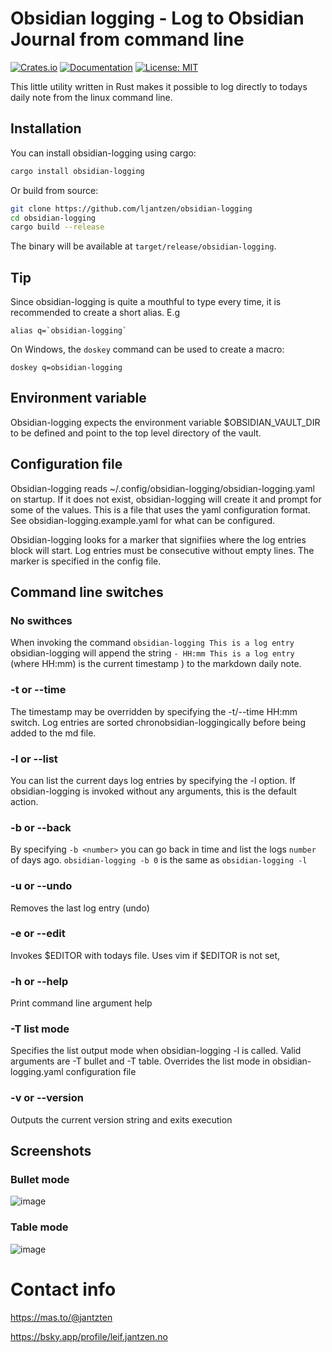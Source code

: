 # Obsidian logging - Log to Obsidian Journal from command line 

[![Crates.io](https://img.shields.io/crates/v/obsidian-logging.svg)](https://crates.io/crates/obsidian-logging)
[![Documentation](https://docs.rs/obsidian-logging/badge.svg)](https://docs.rs/obsidian-logging)
[![License: MIT](https://img.shields.io/badge/License-MIT-yellow.svg)](https://opensource.org/licenses/MIT)

This little utility written in Rust makes it possible to log directly to todays daily note from the linux command line. 

## Installation

You can install obsidian-logging using cargo:

```bash
cargo install obsidian-logging
```

Or build from source:

```bash
git clone https://github.com/ljantzen/obsidian-logging
cd obsidian-logging
cargo build --release
```

The binary will be available at `target/release/obsidian-logging`.


## Tip

Since obsidian-logging is quite a mouthful to type every time, it is recommended to create a short alias.  E.g

```
alias q=`obsidian-logging`
```

On Windows, the `doskey` command can be used to create a macro: 

```
doskey q=obsidian-logging
```

## Environment variable

Obsidian-logging expects the environment variable $OBSIDIAN_VAULT_DIR to be defined and point to the top level directory of the vault. 

## Configuration file

Obsidian-logging reads ~/.config/obsidian-logging/obsidian-logging.yaml on startup.  If it does not exist, obsidian-logging will create it and prompt for some of the values. 
This is a file that uses the yaml configuration format.  See obsidian-logging.example.yaml for what can be configured. 

Obsidian-logging looks for a marker that signifiies where the log entries block will start. Log entries must be consecutive without empty lines. The marker is specified in the config file. 


## Command line switches 

### No swithces

When invoking the command `obsidian-logging This is a log entry` obsidian-logging will append the string `- HH:mm This is a log entry` (where HH:mm) is the current timestamp ) to the markdown daily note. 

### -t or --time 

The timestamp may be overridden by specifying the -t/--time HH:mm switch.  Log entries are sorted chronobsidian-loggingically before being added to the md file. 


### -l  or --list 

You can list the current days log entries by specifying the -l option.  If obsidian-logging is invoked without any arguments, this is the default action.

### -b <days> or --back <days>

By specifying `-b <number>` you can go back in time and list the logs `number` of days ago. `obsidian-logging -b 0` is the same as `obsidian-logging -l`

### -u or --undo 

Removes the last log entry (undo)

### -e or --edit

Invokes $EDITOR with todays file.  Uses vim if $EDITOR is not set,

### -h or --help 

Print command line argument help

### -T list mode 

Specifies the list output mode when obsidian-logging -l is called. Valid arguments are -T bullet and -T table. Overrides the list mode in obsidian-logging.yaml configuration file

### -v or --version 

Outputs the current version string and exits execution



## Screenshots

### Bullet mode 

![image](https://github.com/user-attachments/assets/72c50c59-5185-4cb4-a871-473a8fd8b96f)

### Table mode 

![image](https://github.com/user-attachments/assets/ad3fe2c4-9a33-4272-a059-3d22617cef97)


# Contact info 

https://mas.to/@jantzten

https://bsky.app/profile/leif.jantzen.no
